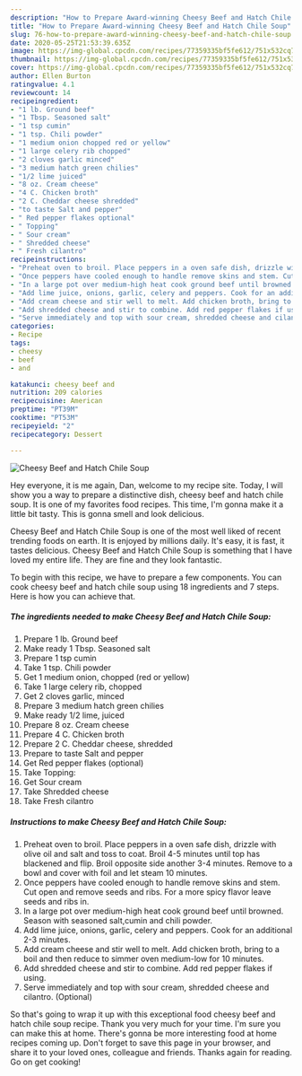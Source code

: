 ```yaml
---
description: "How to Prepare Award-winning Cheesy Beef and Hatch Chile Soup"
title: "How to Prepare Award-winning Cheesy Beef and Hatch Chile Soup"
slug: 76-how-to-prepare-award-winning-cheesy-beef-and-hatch-chile-soup
date: 2020-05-25T21:53:39.635Z
image: https://img-global.cpcdn.com/recipes/77359335bf5fe612/751x532cq70/cheesy-beef-and-hatch-chile-soup-recipe-main-photo.jpg
thumbnail: https://img-global.cpcdn.com/recipes/77359335bf5fe612/751x532cq70/cheesy-beef-and-hatch-chile-soup-recipe-main-photo.jpg
cover: https://img-global.cpcdn.com/recipes/77359335bf5fe612/751x532cq70/cheesy-beef-and-hatch-chile-soup-recipe-main-photo.jpg
author: Ellen Burton
ratingvalue: 4.1
reviewcount: 14
recipeingredient:
- "1 lb. Ground beef"
- "1 Tbsp. Seasoned salt"
- "1 tsp cumin"
- "1 tsp. Chili powder"
- "1 medium onion chopped red or yellow"
- "1 large celery rib chopped"
- "2 cloves garlic minced"
- "3 medium hatch green chilies"
- "1/2 lime juiced"
- "8 oz. Cream cheese"
- "4 C. Chicken broth"
- "2 C. Cheddar cheese shredded"
- "to taste Salt and pepper"
- " Red pepper flakes optional"
- " Topping"
- " Sour cream"
- " Shredded cheese"
- " Fresh cilantro"
recipeinstructions:
- "Preheat oven to broil. Place peppers in a oven safe dish, drizzle with olive oil and salt and toss to coat. Broil 4-5 minutes until top has blackened and flip. Broil opposite side another 3-4 minutes. Remove to a bowl and cover with foil and let steam 10 minutes."
- "Once peppers have cooled enough to handle remove skins and stem. Cut open and remove seeds and ribs. For a more spicy flavor leave seeds and ribs in."
- "In a large pot over medium-high heat cook ground beef until browned. Season with seasoned salt,cumin and chili powder."
- "Add lime juice, onions, garlic, celery and peppers. Cook for an additional 2-3 minutes."
- "Add cream cheese and stir well to melt. Add chicken broth, bring to a boil and then reduce to simmer oven medium-low for 10 minutes."
- "Add shredded cheese and stir to combine. Add red pepper flakes if using."
- "Serve immediately and top with sour cream, shredded cheese and cilantro. (Optional)"
categories:
- Recipe
tags:
- cheesy
- beef
- and

katakunci: cheesy beef and 
nutrition: 209 calories
recipecuisine: American
preptime: "PT39M"
cooktime: "PT53M"
recipeyield: "2"
recipecategory: Dessert

---
```



![Cheesy Beef and Hatch Chile Soup](https://img-global.cpcdn.com/recipes/77359335bf5fe612/751x532cq70/cheesy-beef-and-hatch-chile-soup-recipe-main-photo.jpg)

Hey everyone, it is me again, Dan, welcome to my recipe site. Today, I will show you a way to prepare a distinctive dish, cheesy beef and hatch chile soup. It is one of my favorites food recipes. This time, I'm gonna make it a little bit tasty. This is gonna smell and look delicious.

Cheesy Beef and Hatch Chile Soup is one of the most well liked of recent trending foods on earth. It is enjoyed by millions daily. It's easy, it is fast, it tastes delicious. Cheesy Beef and Hatch Chile Soup is something that I have loved my entire life. They are fine and they look fantastic.




To begin with this recipe, we have to prepare a few components. You can cook cheesy beef and hatch chile soup using 18 ingredients and 7 steps. Here is how you can achieve that.

<!--inarticleads1-->

##### The ingredients needed to make Cheesy Beef and Hatch Chile Soup:

1. Prepare 1 lb. Ground beef
1. Make ready 1 Tbsp. Seasoned salt
1. Prepare 1 tsp cumin
1. Take 1 tsp. Chili powder
1. Get 1 medium onion, chopped (red or yellow)
1. Take 1 large celery rib, chopped
1. Get 2 cloves garlic, minced
1. Prepare 3 medium hatch green chilies
1. Make ready 1/2 lime, juiced
1. Prepare 8 oz. Cream cheese
1. Prepare 4 C. Chicken broth
1. Prepare 2 C. Cheddar cheese, shredded
1. Prepare to taste Salt and pepper
1. Get  Red pepper flakes (optional)
1. Take  Topping:
1. Get  Sour cream
1. Take  Shredded cheese
1. Take  Fresh cilantro




<!--inarticleads2-->

##### Instructions to make Cheesy Beef and Hatch Chile Soup:

1. Preheat oven to broil. Place peppers in a oven safe dish, drizzle with olive oil and salt and toss to coat. Broil 4-5 minutes until top has blackened and flip. Broil opposite side another 3-4 minutes. Remove to a bowl and cover with foil and let steam 10 minutes.
1. Once peppers have cooled enough to handle remove skins and stem. Cut open and remove seeds and ribs. For a more spicy flavor leave seeds and ribs in.
1. In a large pot over medium-high heat cook ground beef until browned. Season with seasoned salt,cumin and chili powder.
1. Add lime juice, onions, garlic, celery and peppers. Cook for an additional 2-3 minutes.
1. Add cream cheese and stir well to melt. Add chicken broth, bring to a boil and then reduce to simmer oven medium-low for 10 minutes.
1. Add shredded cheese and stir to combine. Add red pepper flakes if using.
1. Serve immediately and top with sour cream, shredded cheese and cilantro. (Optional)




So that's going to wrap it up with this exceptional food cheesy beef and hatch chile soup recipe. Thank you very much for your time. I'm sure you can make this at home. There's gonna be more interesting food at home recipes coming up. Don't forget to save this page in your browser, and share it to your loved ones, colleague and friends. Thanks again for reading. Go on get cooking!
